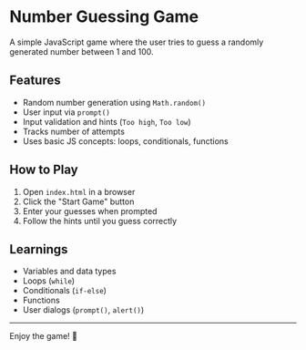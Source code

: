 # Number Guessing Game

A simple JavaScript game where the user tries to guess a randomly generated number between 1 and 100.

## Features

- Random number generation using `Math.random()`
- User input via `prompt()`
- Input validation and hints (`Too high`, `Too low`)
- Tracks number of attempts
- Uses basic JS concepts: loops, conditionals, functions

## How to Play

1. Open `index.html` in a browser
2. Click the "Start Game" button
3. Enter your guesses when prompted
4. Follow the hints until you guess correctly

## Learnings

- Variables and data types
- Loops (`while`)
- Conditionals (`if-else`)
- Functions
- User dialogs (`prompt()`, `alert()`)

---

Enjoy the game! 🚀
